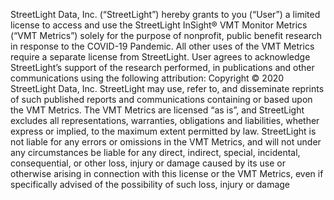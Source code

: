 StreetLight Data, Inc. (“StreetLight”) hereby grants to you (“User”) a limited license to access and use the StreetLight InSight® VMT Monitor Metrics (“VMT Metrics”) solely for the purpose of nonprofit, public benefit research in response to the COVID-19 Pandemic. All other uses of the VMT Metrics require a separate license from StreetLight. User agrees to acknowledge StreetLight’s support of the research performed, in publications and other communications using the following attribution: Copyright © 2020 StreetLight Data, Inc. StreetLight may use, refer to, and disseminate reprints of such published reports and communications containing or based upon the VMT Metrics. The VMT Metrics are licensed “as is”, and StreetLight excludes all representations, warranties, obligations and liabilities, whether express or implied, to the maximum extent permitted by law. StreetLight is not liable for any errors or omissions in the VMT Metrics, and will not under any circumstances be liable for any direct, indirect, special, incidental, consequential, or other loss, injury or damage caused by its use or otherwise arising in connection with this license or the VMT Metrics, even if specifically advised of the possibility of such loss, injury or damage
